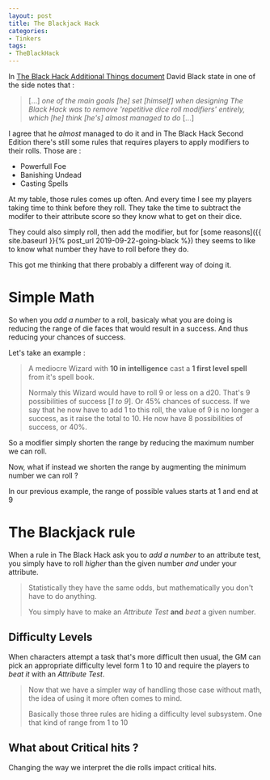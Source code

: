 ```yaml
---
layout: post
title: The Blackjack Hack
categories: 
- Tinkers
tags: 
- TheBlackHack
---
```


In [The Black Hack Additional Things document](http://dngnsndrgns.blogspot.com/2016/05/additional-things.html)  David Black state in one of the side notes that :

> [...] _one of the main goals [he] set [himself] when designing The Black Hack was to remove 'repetitive dice roll modifiers' entirely, which [he] think [he's] almost managed to do_ [...]

I agree that he _almost_ managed to do it and in The Black Hack Second Edition there's still some rules that requires players to apply modifiers to their rolls. Those are : 
 * Powerfull Foe
 * Banishing Undead
 * Casting Spells

At my table, those rules comes up often. And  every time I see my players taking time to think before they roll. They take the time to subtract the modifer to their attribute score so they know what to get on their dice.
 
They could also simply roll, then add the modifier, but for [some reasons]({{ site.baseurl }}{% post_url
2019-09-22-going-black %}) they seems to like to know what number they have to roll before they do.  

This got me thinking that there probably a different way of doing it. 

# Simple Math

So when you _add a number_ to a roll, basicaly what you are doing is reducing the range of die faces that would result in a success. And thus reducing your chances of success.

Let's take an example :

> A mediocre Wizard with **10 in intelligence** cast a **1 first level spell** from it's spell book.
> 
> Normaly this Wizard would have to roll  9 or less on a d20. That's 9 possibilities of success  [_1 to 9_]. Or 45% chances of success. 
> If we say that he now have to add 1 to this roll, the value of 9 is no longer a success, as it raise the total to 10. He now have 8 possibilities of success, or 40%.

So a modifier simply shorten the range  by reducing the maximum number we can roll. 

Now, what if instead we shorten the range by augmenting the minimum number we can roll ? 

In our previous example, the range of possible values starts at 1 and end at 9 



# The Blackjack rule
When a rule in The Black Hack ask you to _add a number_ to an attribute test, you simply have to roll _higher_ than the given number _and_ under your attribute.

> Statistically they have the same odds, but mathematically you don't have to do anything.
> 
> You simply have to make an _Attribute Test_ **and** _beat_ a given number.

## Difficulty Levels

When characters attempt a task that's more difficult then usual, the GM can pick an appropriate difficulty level form  1 to 10 and require the players to _beat it_ with an _Attribute Test_.

> Now that we have a simpler way of handling those case without math, the idea of using it more often comes to mind.
> 
> Basically those three rules are hiding a difficulty level subsystem. One that kind of range from 1 to 10

## What about Critical hits ?
Changing the way we interpret the die rolls impact critical hits. 


<!--stackedit_data:
eyJoaXN0b3J5IjpbLTUwNDMzMDM5OSwtMTEzOTg1NTk4NywtMz
k3NjUyNTk1LDEyNDQ4Mjg5ODEsLTE5MzAwOTg1ODEsMTk0MjIz
OTkzNywtNjAyODA5MDU2LDEzNTg4MTAzMzksLTExNDAzNDE0MT
QsLTE0ODQ0MjU5ODYsLTY3MzUxOTE4MCwtNDMyNTU5ODU0LDY3
NDk0NjU4MywtMTgwNjg0MTk5NSwxMjA2NDgwNzczLDQzNjU3MD
QzNyw3OTY3MjczNDYsLTIxMTUyMDc0ODYsLTI4MDgwNDgzOSwx
MzQ1MDgwNzc0XX0=
-->